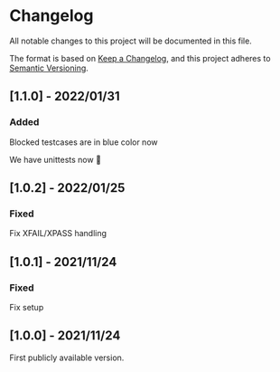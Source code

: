 # Changelog

All notable changes to this project will be documented in this file.

The format is based on [Keep a Changelog](https://keepachangelog.com/en/1.0.0/), and this project adheres to [Semantic Versioning](https://semver.org/spec/v2.0.0.html).

## [1.1.0] - 2022/01/31

### Added

Blocked testcases are in blue color now

We have unittests now :rocket:

## [1.0.2] - 2022/01/25

### Fixed

Fix XFAIL/XPASS handling

## [1.0.1] - 2021/11/24

### Fixed

Fix setup

## [1.0.0] - 2021/11/24

First publicly available version.
